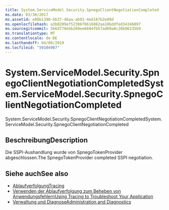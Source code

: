 ```yaml
---
title: System.ServiceModel.Security.SpnegoClientNegotiationCompleted
ms.date: 03/30/2017
ms.assetid: e80b1390-bb37-46aa-ab91-4ed187b2e09d
ms.openlocfilehash: a3b0209ef52386f8616882aa18bddfed3434b097
ms.sourcegitcommit: 5b6d778ebb269ee6684fb57ad69a8c28b06235b9
ms.translationtype: MT
ms.contentlocale: de-DE
ms.lasthandoff: 04/08/2019
ms.locfileid: "59104987"
---
```

# <a name="systemservicemodelsecurityspnegoclientnegotiationcompleted"></a><span data-ttu-id="4a30c-102">System.ServiceModel.Security.SpnegoClientNegotiationCompleted</span><span class="sxs-lookup"><span data-stu-id="4a30c-102">System.ServiceModel.Security.SpnegoClientNegotiationCompleted</span></span>
<span data-ttu-id="4a30c-103">System.ServiceModel.Security.SpnegoClientNegotiationCompleted</span><span class="sxs-lookup"><span data-stu-id="4a30c-103">System.ServiceModel.Security.SpnegoClientNegotiationCompleted</span></span>  
  
## <a name="description"></a><span data-ttu-id="4a30c-104">Beschreibung</span><span class="sxs-lookup"><span data-stu-id="4a30c-104">Description</span></span>  
 <span data-ttu-id="4a30c-105">Die SSPI-Aushandlung wurde von SpnegoTokenProvider abgeschlossen.</span><span class="sxs-lookup"><span data-stu-id="4a30c-105">The SpnegoTokenProvider completed SSPI negotiation.</span></span>  
  
## <a name="see-also"></a><span data-ttu-id="4a30c-106">Siehe auch</span><span class="sxs-lookup"><span data-stu-id="4a30c-106">See also</span></span>

- [<span data-ttu-id="4a30c-107">Ablaufverfolgung</span><span class="sxs-lookup"><span data-stu-id="4a30c-107">Tracing</span></span>](../../../../../docs/framework/wcf/diagnostics/tracing/index.md)
- [<span data-ttu-id="4a30c-108">Verwenden der Ablaufverfolgung zum Beheben von Anwendungsfehlern</span><span class="sxs-lookup"><span data-stu-id="4a30c-108">Using Tracing to Troubleshoot Your Application</span></span>](../../../../../docs/framework/wcf/diagnostics/tracing/using-tracing-to-troubleshoot-your-application.md)
- [<span data-ttu-id="4a30c-109">Verwaltung und Diagnose</span><span class="sxs-lookup"><span data-stu-id="4a30c-109">Administration and Diagnostics</span></span>](../../../../../docs/framework/wcf/diagnostics/index.md)
